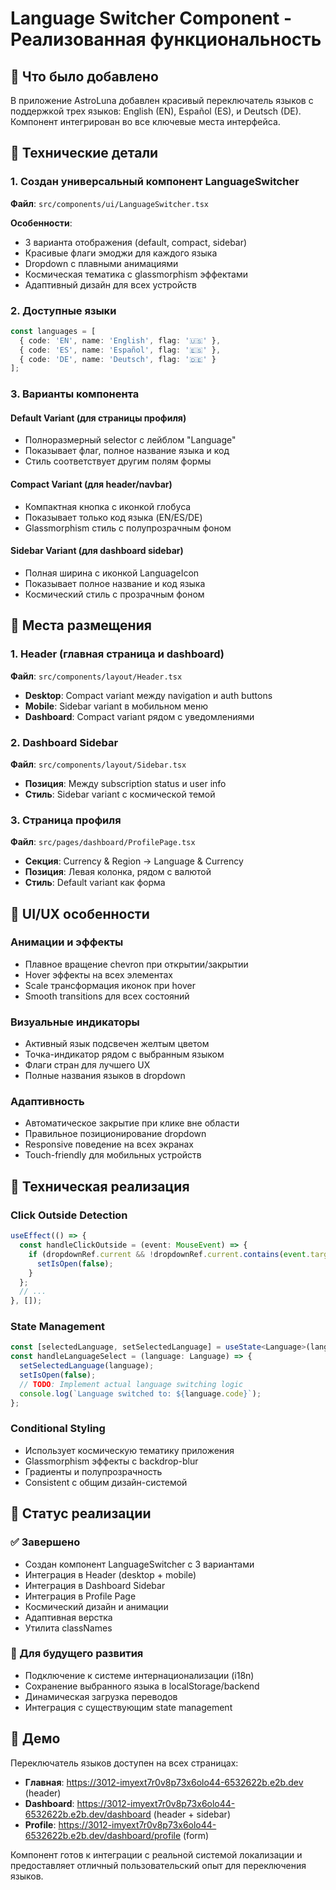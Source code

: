 # Language Switcher Component - Реализованная функциональность

## 🎯 Что было добавлено

В приложение AstroLuna добавлен красивый переключатель языков с поддержкой трех языков: English (EN), Español (ES), и Deutsch (DE). Компонент интегрирован во все ключевые места интерфейса.

## 🔧 Технические детали

### 1. Создан универсальный компонент LanguageSwitcher
**Файл**: `src/components/ui/LanguageSwitcher.tsx`

**Особенности**:
- 3 варианта отображения (default, compact, sidebar)
- Красивые флаги эмоджи для каждого языка
- Dropdown с плавными анимациями
- Космическая тематика с glassmorphism эффектами
- Адаптивный дизайн для всех устройств

### 2. Доступные языки
```typescript
const languages = [
  { code: 'EN', name: 'English', flag: '🇺🇸' },
  { code: 'ES', name: 'Español', flag: '🇪🇸' },
  { code: 'DE', name: 'Deutsch', flag: '🇩🇪' }
];
```

### 3. Варианты компонента

#### Default Variant (для страницы профиля)
- Полноразмерный selector с лейблом "Language"
- Показывает флаг, полное название языка и код
- Стиль соответствует другим полям формы

#### Compact Variant (для header/navbar)
- Компактная кнопка с иконкой глобуса
- Показывает только код языка (EN/ES/DE)
- Glassmorphism стиль с полупрозрачным фоном

#### Sidebar Variant (для dashboard sidebar)
- Полная ширина с иконкой LanguageIcon
- Показывает полное название и код языка
- Космический стиль с прозрачным фоном

## 📱 Места размещения

### 1. Header (главная страница и dashboard)
**Файл**: `src/components/layout/Header.tsx`
- **Desktop**: Compact variant между navigation и auth buttons
- **Mobile**: Sidebar variant в мобильном меню
- **Dashboard**: Compact variant рядом с уведомлениями

### 2. Dashboard Sidebar
**Файл**: `src/components/layout/Sidebar.tsx`
- **Позиция**: Между subscription status и user info
- **Стиль**: Sidebar variant с космической темой

### 3. Страница профиля
**Файл**: `src/pages/dashboard/ProfilePage.tsx`
- **Секция**: Currency & Region → Language & Currency
- **Позиция**: Левая колонка, рядом с валютой
- **Стиль**: Default variant как форма

## 🎨 UI/UX особенности

### Анимации и эффекты
- Плавное вращение chevron при открытии/закрытии
- Hover эффекты на всех элементах
- Scale трансформация иконок при hover
- Smooth transitions для всех состояний

### Визуальные индикаторы
- Активный язык подсвечен желтым цветом
- Точка-индикатор рядом с выбранным языком
- Флаги стран для лучшего UX
- Полные названия языков в dropdown

### Адаптивность
- Автоматическое закрытие при клике вне области
- Правильное позиционирование dropdown
- Responsive поведение на всех экранах
- Touch-friendly для мобильных устройств

## 🔧 Техническая реализация

### Click Outside Detection
```typescript
useEffect(() => {
  const handleClickOutside = (event: MouseEvent) => {
    if (dropdownRef.current && !dropdownRef.current.contains(event.target as Node)) {
      setIsOpen(false);
    }
  };
  // ...
}, []);
```

### State Management
```typescript
const [selectedLanguage, setSelectedLanguage] = useState<Language>(languages[0]);
const handleLanguageSelect = (language: Language) => {
  setSelectedLanguage(language);
  setIsOpen(false);
  // TODO: Implement actual language switching logic
  console.log(`Language switched to: ${language.code}`);
};
```

### Conditional Styling
- Использует космическую тематику приложения
- Glassmorphism эффекты с backdrop-blur
- Градиенты и полупрозрачность
- Consistent с общим дизайн-системой

## 🚀 Статус реализации

### ✅ Завершено
- Создан компонент LanguageSwitcher с 3 вариантами
- Интеграция в Header (desktop + mobile)
- Интеграция в Dashboard Sidebar
- Интеграция в Profile Page
- Космический дизайн и анимации
- Адаптивная верстка
- Утилита classNames

### 🔄 Для будущего развития
- Подключение к системе интернационализации (i18n)
- Сохранение выбранного языка в localStorage/backend
- Динамическая загрузка переводов
- Интеграция с существующим state management

## 📱 Демо

Переключатель языков доступен на всех страницах:
- **Главная**: https://3012-imyext7r0v8p73x6olo44-6532622b.e2b.dev (header)
- **Dashboard**: https://3012-imyext7r0v8p73x6olo44-6532622b.e2b.dev/dashboard (header + sidebar)
- **Profile**: https://3012-imyext7r0v8p73x6olo44-6532622b.e2b.dev/dashboard/profile (form)

Компонент готов к интеграции с реальной системой локализации и предоставляет отличный пользовательский опыт для переключения языков.